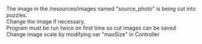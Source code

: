 The image in the /resources/images named "source_photo" is being cut into puzzles.  
Change the image if necessary.  
Program must be run twice on first time so cut images can be saved  
Change image scale by modifying var "maxSize" in Controller